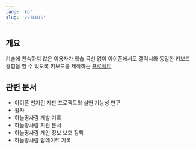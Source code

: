 ```yaml
---
lang: 'ko'
slug: '/27E815'
---
```


## 개요

기술에 친숙하지 않은 이용자가 학습 곡선 없이 아이폰에서도 갤럭시와 동일한 키보드 경험을 할 수 있도록 키보드를 제작하는 [프로젝트](./../.././docs/pages/Project.md).

## 관련 문서

- 아이폰 천지인 자판 프로젝트의 실현 가능성 연구
- 활자
- 하늘땅사람 개발 기록
- 하늘땅사람 지원 문서
- 하늘땅사람 개인 정보 보호 정책
- 하늘땅사람 업데이트 기록

<head>
  <html lang="ko-KR"/>
</head>
